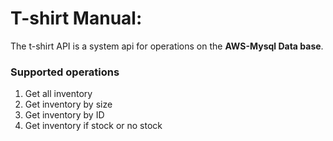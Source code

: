 # **T-shirt Manual:**

The t-shirt API is a system api for operations on the **AWS-Mysql Data base**.

### Supported operations

1. Get all inventory
2. Get inventory by size
3. Get inventory by ID
4. Get inventory if stock or no stock
